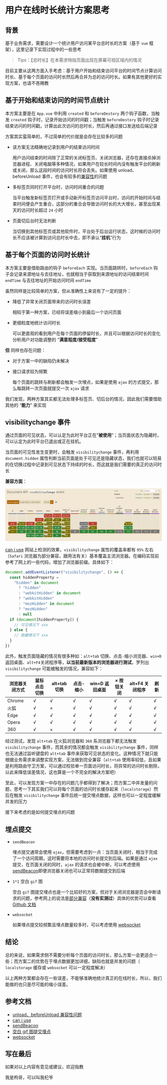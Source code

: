 # 用户在线时长统计方案思考

## 背景

基于业务需求，需要设计一个统计用户访问某平台总时长的方案（基于 `vue` 框架），这里记录下实现过程中的一些思考

> Tips：【总时长】在本需求特指页面出现在屏幕可视区域内的情况

目前主要从这两方面入手考虑：基于用户开始和结束访问平台的时间节点计算访问时长、基于每个页面的访问时长然后再合并为总的访问时长。如果有其他更好的实现方案，也请不吝赐教

## 基于开始和结束访问的时间节点统计

本方案主要是在 `App.vue` 中利用 `created` 和 `beforeDestory` 两个钩子函数，当触发 `created` 钩子时，记录开始访问的时间戳；当触发 `beforeDestory` 钩子时记录结束访问的时间戳，计算出此次访问的总时长，然后再通过接口发送给后端记录

方案其实蛮简单的，不过简单的代价就是会存在比较多的问题

- 该方案无法精确地记录到用户的结束访问时间

  用户访问结束的时间除了正常的关闭标签页、关闭浏览器，还存在直接杀掉浏览器进程、关闭电脑等多种情况，如果用户在较长时间内没有触发平台的刷新或关闭，那么这段时间的访问时长将会丢失。如果使用 unload、beforeUnload 事件，也会有较多的[兼容性](https://developer.mozilla.org/zh-CN/docs/Web/API/Navigator/sendBeacon#%E9%81%BF%E5%85%8D%E4%BD%BF%E7%94%A8_unload_%E5%92%8C_beforeunload)的问题

- 多标签页同时打开平台时，访问时间重合的问题

  当平台触发新标签页打开或手动新开标签页访问平台时，访问的开始时间与结束时间便会产生重合，这部分的重合会导致访问时长的大大增长，甚至出现某天的访问时长超过 `24` 小时

- 页面切后台时无法判断

  当切换到其他标签页或其他软件时，平台处于后台运行状态，这时候的访问时长不应该被计算到访问总时长中去，即不承认“**挂机**”行为

## 基于每个页面的访问时长统计

本方案主要是借助路由的钩子 `beforeEach` 实现。当页面跳转时，`beforeEach` 钩子会记录来源地址与去往地址，也就相当于获取到来源地址的访问结束时间 `endTime` 与去往地址的开始访问时间 `endTime`

虽然同样是比较简单的方案，但从准确性上来说有了一定的提升：

- 降低了异常关闭页面带来的访问时长误差

  相较于第一种方案，已经将误差缩小到最后一个访问页面

- 更细粒度地统计访问时长

  可以更直观的看到用户在每个页面的停留时长，并且可以根据访问时长的变化分析用户对功能调整的 “**满意程度/接受程度**”

**但** 同样也存在问题：

- 对于方案一中的缺陷仍未解决

- 接口请求较为频繁

  每个页面的跳转与刷新都会触发一次埋点，如果是使用 `ajax` 的方式提交，那么每跳转一次页面就提交一次 `ajax` 请求

我们发现，两种方案其实都无法处理多标签页、切后台的情况，因此我们需要借助其他的 “**能力**” 来实现

## visibilitychange 事件

通过页面的可见状态，可以认定为此时平台正在“**被使用**”；当页面状态为隐藏时，可以认定为此时平台已退出或正在挂机。

当页面的可见性发生变更时，会触发 `visibilitychange` 事件，再利用 `document.hidden` 属性判断当前页面是处于可见还是隐藏状态，我们也就可以轻易的在切换过程中记录到可见状态下持续的时长，而这就是我们需要的真正的访问时长

**兼容方面**：

![visibilitychange](../../.vuepress/public/img/visibilitychange.png "visibilitychange")

[can i use](https://caniuse.com/?search=visibilitychange) 网站上检测的效果，`visibilitychange` 属性的覆盖率都有 `95%` 左右（`Safari` 浏览器为部分兼容，跟用法有关）基本覆盖主流浏览器。在编码实现前参考了网上的一些代码，增加了浏览器前缀。具体如下：

```javascript
document.addEventListener("visibilitychange", () => {
  const hiddenProperty =
    "hidden" in document
      ? "hidden"
      : "webkitHidden" in document
      ? "webkitHidden"
      : "mozHidden" in document
      ? "mozHidden"
      : null
  if (document[hiddenProperty]) {
    // 可见情况下 xxx
  } else {
    // 隐藏情况下 xxx
  }
})
```

此外，触发页面隐藏的情况有很多种如：`alt+tab` 切换、点击`-`缩小浏览器、`win+D` 返回桌面、`alt+F4`关闭程序等，**以当前最新版本的浏览器进行测试**，罗列出 `visibilitychange` 可能被触发的情况，兼容如下：

| 浏览器关闭方式 | 鼠标点击切换 | alt+tab 切换 | 点击-缩小 | win+D 返回桌面 | × 按钮关闭 | alt+F4 关闭程序 | 刷新 |
| -------------- | ------------ | ------------ | --------- | -------------- | ---------- | --------------- | ---- |
| Chrome         | √            | √            | √         | √              | √          | √               | √    |
| 火狐           | √            | ×            | √         | √              | √          | √               | √    |
| Edge           | √            | √            | √         | √              | √          | √               | √    |
| Opera          | √            | √            | √         | √              | √          | √               | √    |
| 360            | √            | ×            | √         | √              | √          | √               | √    |

经过测试，发现 `alt+tab` 在火狐浏览器和 `360` 系浏览器下都无法触发 `visibilitychange` 事件，而其余的情况都会触发 `visibilitychange` 事件，同样也无法通过监听键盘的 `alt+tab` 事件来获取可见状态的变化。这种情况下就只能根据业务需求来调整实现方案，无法做到完全兼容（`alt+tab` 使用率较低，且如果是利用路由守卫方案，可以通过校验单一页面访问时长，将异常的访问时长剔除，以此来降低误差情况，这也算是一个不完全的解决方案吧）

至此，可以发现方案一中存在的问题几乎都得到了解决；而方案二中并发量的问题，思考一下其实我们可以将每个页面的访问时长缓存起来（`localstorage`）然后在触发 `visibilitychange` 事件后统一提交埋点数据，这样也可以一定程度缓解并发的压力

接下来考虑的是如何提交埋点的问题

## 埋点提交

- `sendBeacon`

  埋点提交通常会使用 `ajax`，但需要考虑到一点：当页面关闭时，相当于完成了一个访问周期，这时需要将本地的访问时长提交到后端。如果是通过 `ajax` 提交，在页面关闭的同时，`ajax` 的请求也会被中断，可以考虑使用 [sendBeacon](https://developer.mozilla.org/zh-CN/docs/Web/API/Navigator/sendBeacon)即便浏览器关闭也可以正常将数据提交到后端

- `1*1` 空白 `gif` 图

  空白 `gif` 图提交埋点也是一个比较好的方案，但对于关闭浏览器是否会中断请求的问题，参考网上的说法是[部分兼容](https://github.com/Advanced-Frontend/Daily-Interview-Question/issues/87#issuecomment-516857900)（**没有实测过**）具体的优势可以查看 [Github 文档](https://github.com/Advanced-Frontend/Daily-Interview-Question/issues/87)

- `websocket`

  如果埋点提交较频繁且埋点数量较多时，可以考虑使用 [websocket](https://www.ruanyifeng.com/blog/2017/05/websocket.html)

## 结论

总的来说，如果需求侧不需要分析每个页面的访问时长，那么方案一会更适合一些；而方案二的优势在于埋点数据更加详细，缺陷也就是并发的问题（ `localstorage` 缓存或 `websocket` 可以一定程度解决）

以上两种方案都会存在一些误差，不能够准确地统计真正的在线时长，所以，我们能做的也只是尽可能的缩小误差。

## 参考文档

- [unload、beforeUnload 兼容性问题](https://developer.mozilla.org/zh-CN/docs/Web/API/Navigator/sendBeacon#%E9%81%BF%E5%85%8D%E4%BD%BF%E7%94%A8_unload_%E5%92%8C_beforeunload)
- [can i use](https://caniuse.com/?search=visibilitychange)
- [sendBeacon](https://developer.mozilla.org/zh-CN/docs/Web/API/Navigator/sendBeacon)
- [空白 gif 图提交埋点](https://github.com/Advanced-Frontend/Daily-Interview-Question/issues/87)
- [websocket](https://www.ruanyifeng.com/blog/2017/05/websocket.html)

## 写在最后

如果对以上内容有意见或建议，欢迎指教

我是枸哥，可以叫我杞爷
